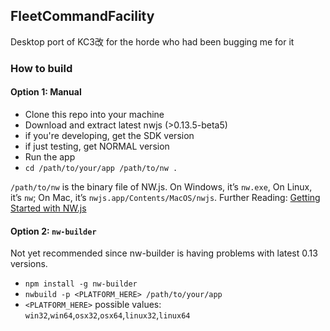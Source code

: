 ## FleetCommandFacility
Desktop port of KC3改 for the horde who had been bugging me for it

### How to build

#### Option 1: Manual
* Clone this repo into your machine
* Download and extract latest nwjs (>0.13.5-beta5)
 * if you're developing, get the SDK version
 * if just testing, get NORMAL version
* Run the app
 * `cd /path/to/your/app /path/to/nw .`

`/path/to/nw` is the binary file of NW.js. On Windows, it’s `nw.exe`, On Linux, it’s `nw`; On Mac, it’s `nwjs.app/Contents/MacOS/nwjs`. Further Reading: [Getting Started with NW.js](http://docs.nwjs.io/en/v0.13.0-beta5/For%20Users/Getting%20Started/)

#### Option 2: `nw-builder`
Not yet recommended since nw-builder is having problems with latest 0.13 versions.
* `npm install -g nw-builder`
* `nwbuild -p <PLATFORM_HERE> /path/to/your/app`
 * `<PLATFORM_HERE>` possible values: `win32`,`win64`,`osx32`,`osx64`,`linux32`,`linux64`
